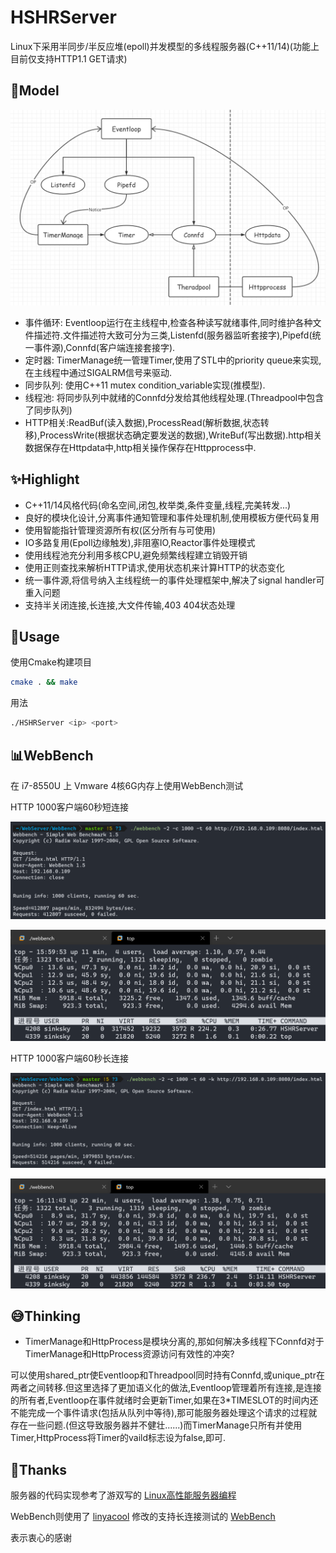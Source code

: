 # HSHRServer

Linux下采用半同步/半反应堆(epoll)并发模型的多线程服务器(C++11/14)(功能上目前仅支持HTTP1.1 GET请求)

## 🤔Model

![image-20200829155349723](image_assets/README/image-20200829155349723.png)

- 事件循环: Eventloop运行在主线程中,检查各种读写就绪事件,同时维护各种文件描述符.文件描述符大致可分为三类,Listenfd(服务器监听套接字),Pipefd(统一事件源),Connfd(客户端连接套接字).
- 定时器: TimerManage统一管理Timer,使用了STL中的priority queue来实现,在主线程中通过SIGALRM信号来驱动.
- 同步队列: 使用C++11 mutex condition_variable实现(推模型).
- 线程池: 将同步队列中就绪的Connfd分发给其他线程处理.(Threadpool中包含了同步队列)
- HTTP相关:ReadBuf(读入数据),ProcessRead(解析数据,状态转移),ProcessWrite(根据状态确定要发送的数据),WriteBuf(写出数据).http相关数据保存在Httpdata中,http相关操作保存在Httpprocess中.

## ✨Highlight

- C++11/14风格代码(命名空间,闭包,枚举类,条件变量,线程,完美转发...)
- 良好的模块化设计,分离事件通知管理和事件处理机制,使用模板方便代码复用
- 使用智能指针管理资源所有权(区分所有与可使用)
- IO多路复用(Epoll边缘触发),非阻塞IO,Reactor事件处理模式
- 使用线程池充分利用多核CPU,避免频繁线程建立销毁开销
- 使用正则查找来解析HTTP请求,使用状态机来计算HTTP的状态变化
- 统一事件源,将信号纳入主线程统一的事件处理框架中,解决了signal handler可重入问题
- 支持半关闭连接,长连接,大文件传输,403 404状态处理

## 🔨Usage

使用Cmake构建项目

```bash
cmake . && make
```

用法

```bash
./HSHRServer <ip> <port>
```

## 📊WebBench

在 i7-8550U 上 Vmware 4核6G内存上使用WebBench测试

HTTP 1000客户端60秒短连接

![image-20200829160905536](image_assets/README/image-20200829160905536.png)

![QQ截图20200829160052](image_assets/README/QQ截图20200829160052.png)

HTTP 1000客户端60秒长连接

![image-20200829161431875](image_assets/README/image-20200829161431875.png)

![image-20200829161441981](image_assets/README/image-20200829161441981.png)

## 😅Thinking

- TimerManage和HttpProcess是模块分离的,那如何解决多线程下Connfd对于TimerManage和HttpProcess资源访问有效性的冲突?

可以使用shared_ptr使Eventloop和Threadpool同时持有Connfd,或unique_ptr在两者之间转移.但这里选择了更加语义化的做法,Eventloop管理着所有连接,是连接的所有者,Eventloop在事件就绪时会更新Timer,如果在3*TIMESLOT的时间内还不能完成一个事件请求(包括从队列中等待),那可能服务器处理这个请求的过程就存在一些问题.(但这导致服务器并不健壮......)而TimerManage只所有并使用Timer,HttpProcess将Timer的vaild标志设为false,即可.

## 🥰Thanks

服务器的代码实现参考了游双写的 [Linux高性能服务器编程](https://book.douban.com/subject/24722611//)

WebBench则使用了 [linyacool](https://github.com/linyacool) 修改的支持长连接测试的 [WebBench](https://github.com/linyacool/WebBench)

表示衷心的感谢